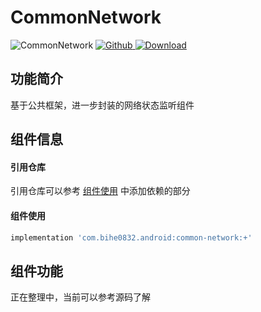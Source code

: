 # CommonNetwork

![CommonNetwork](https://img.shields.io/badge/AndroidAppFactory-CommonNetwork-brightgreen)
[ ![Github](https://img.shields.io/badge/Github-CommonNetwork-brightgreen?style=social) ](https://github.com/bihe0832/AndroidAppFactory/tree/master/CommonNetwork)
[ ![Download](https://api.bintray.com/packages/bihe0832/android/common-network/images/download.svg) ](https://bintray.com/bihe0832/android/common-network/_latestVersion)

## 功能简介

基于公共框架，进一步封装的网络状态监听组件

## 组件信息

#### 引用仓库

引用仓库可以参考 [组件使用](./../start.md) 中添加依赖的部分

#### 组件使用

```groovy
implementation 'com.bihe0832.android:common-network:+'
```

## 组件功能

正在整理中，当前可以参考源码了解